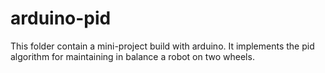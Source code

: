 # arduino-pid
This folder contain a mini-project build with arduino. It implements the pid algorithm for maintaining in balance a robot on two wheels.
